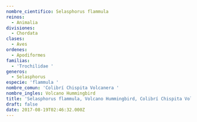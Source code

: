 ```yaml
---
nombre_cientifico: Selasphorus flammula
reinos:
  - Animalia
divisiones:
  - Chordata
clases:
  - Aves
ordenes:
  - Apodiformes
familias:
  - 'Trochilidae '
generos:
  - Selasphorus
especie: 'flammula '
nombre_comun: 'Colibrí Chispita Volcanera '
nombre_ingles: Volcano Hummingbird
title: 'Selasphorus flammula, Volcano Hummingbird, Colibrí Chispita Volcanera '
draft: false
date: 2017-08-19T02:46:32.000Z
---
```


